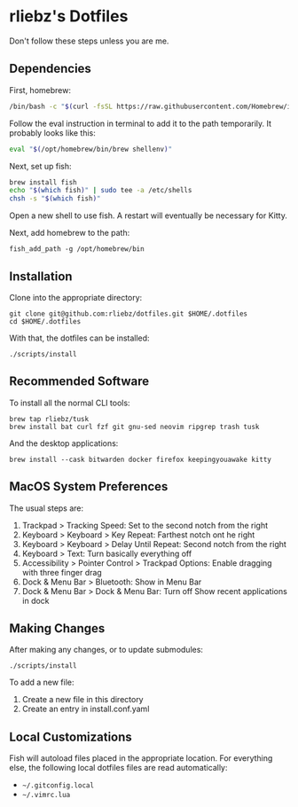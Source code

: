 rliebz's Dotfiles
=================

Don't follow these steps unless you are me.

Dependencies
------------

First, homebrew:

```bash
/bin/bash -c "$(curl -fsSL https://raw.githubusercontent.com/Homebrew/install/HEAD/install.sh)"
```

Follow the eval instruction in terminal to add it to the path temporarily. It
probably looks like this:

```bash
eval "$(/opt/homebrew/bin/brew shellenv)"
```

Next, set up fish:

```bash
brew install fish
echo "$(which fish)" | sudo tee -a /etc/shells
chsh -s "$(which fish)"
```

Open a new shell to use fish. A restart will eventually be necessary for Kitty.

Next, add homebrew to the path:

```fish
fish_add_path -g /opt/homebrew/bin
```


Installation
------------

Clone into the appropriate directory:

```fish
git clone git@github.com:rliebz/dotfiles.git $HOME/.dotfiles
cd $HOME/.dotfiles
```

With that, the dotfiles can be installed:

```fish
./scripts/install
```


Recommended Software
--------------------

To install all the normal CLI tools:

```fish
brew tap rliebz/tusk
brew install bat curl fzf git gnu-sed neovim ripgrep trash tusk
```

And the desktop applications:

```fish
brew install --cask bitwarden docker firefox keepingyouawake kitty
```


MacOS System Preferences
------------------------

The usual steps are:
1. Trackpad > Tracking Speed: Set to the second notch from the right
1. Keyboard > Keyboard > Key Repeat: Farthest notch ont he right
1. Keyboard > Keyboard > Delay Until Repeat: Second notch from the right
1. Keyboard > Text: Turn basically everything off
1. Accessibility > Pointer Control > Trackpad Options: Enable dragging with
   three finger drag
1. Dock & Menu Bar > Bluetooth: Show in Menu Bar
1. Dock & Menu Bar > Dock & Menu Bar: Turn off Show recent applications in dock


Making Changes
--------------

After making any changes, or to update submodules:

```fish
./scripts/install
```

To add a new file:

1. Create a new file in this directory
1. Create an entry in install.conf.yaml


Local Customizations
--------------------

Fish will autoload files placed in the appropriate location. For everything
else, the following local dotfiles files are read automatically:

- `~/.gitconfig.local`
- `~/.vimrc.lua`
